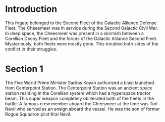 # Introduction
This frigate belonged to the Second Fleet of the Galactic Alliance Defense Fleet.
The Cheesmeer was in service during the Second Galactic Civil War.
In deep space, the Cheesmeer was present in a skirmish between a Corellian Decoy Fleet and the forces of the Galactic Alliance Second Fleet.
Mysteriously, both fleets were mostly gone.
This troubled both sides of the conflict in their struggles.

# Section 1
The Five World Prime Minister Sadras Koyan authorized a blast launched from Centerpoint Station.
The Centerpoint Station was an ancient space station residing in the Corellian system which had a hyperspace tractor beam.
This super weapon completely obliterated both of the fleets in the battle.
A famous crew member aboard the Cheesmeer at the time was Turl Nevil who served as an ensign aboard the vessel.
He was the son of former Rogue Squadron pilot Kral Nevil.